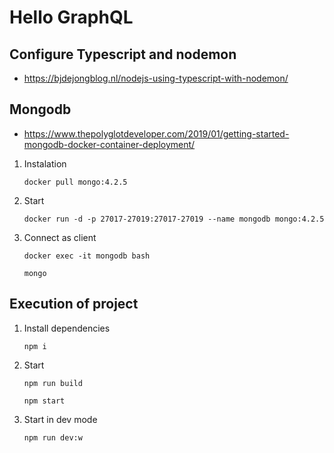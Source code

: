 # Hello GraphQL

## Configure Typescript and nodemon
 * https://bjdejongblog.nl/nodejs-using-typescript-with-nodemon/

## Mongodb
* https://www.thepolyglotdeveloper.com/2019/01/getting-started-mongodb-docker-container-deployment/

1. Instalation
    ```shell
    docker pull mongo:4.2.5
    ```
2. Start
    ```shell
    docker run -d -p 27017-27019:27017-27019 --name mongodb mongo:4.2.5
    ```
3. Connect as client
    ```shell
    docker exec -it mongodb bash
    ```
    ```shell
    mongo
    ```

## Execution of project
1. Install dependencies
    ```shell
    npm i
    ```
2. Start
    ```shell
    npm run build
    ```
    ```shell
    npm start
    ```
2. Start in dev mode
    ```shell
    npm run dev:w
    ```